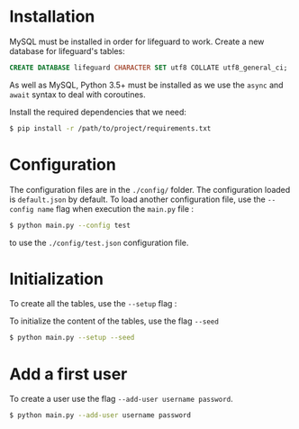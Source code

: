 # Installation
MySQL must be installed in order for lifeguard to work.
Create a new database for lifeguard's tables:

```sql
CREATE DATABASE lifeguard CHARACTER SET utf8 COLLATE utf8_general_ci;
```

As well as MySQL, Python 3.5+ must be installed as we use the `async`
 and `await` syntax to deal with coroutines.

Install the required dependencies that we need:
```bash
$ pip install -r /path/to/project/requirements.txt
```

# Configuration

The configuration files are in the `./config/` folder.
The configuration loaded is `default.json` by default.
To load another configuration file, use the `--config name`
flag when execution the `main.py` file :

```bash
$ python main.py --config test
```

to use the `./config/test.json` configuration file.

# Initialization

To create all the tables, use the `--setup` flag :

To initialize the content of the tables, use the flag `--seed`

```bash
$ python main.py --setup --seed
```

# Add a first user

To create a user use the
flag `--add-user username password`.

```bash
$ python main.py --add-user username password
```